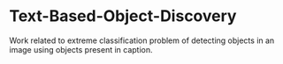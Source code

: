# Text-Based-Object-Discovery
Work related to extreme classification problem of detecting objects in an image using objects present in caption.
